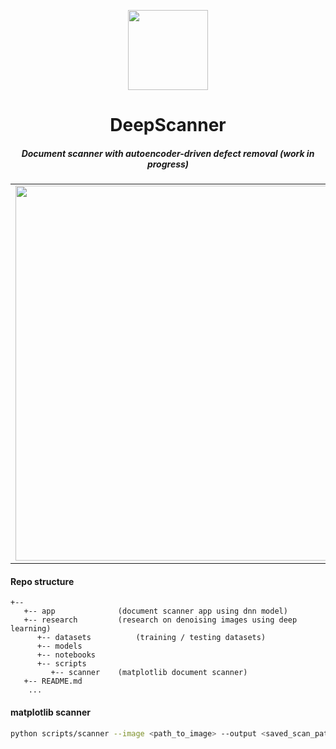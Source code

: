 <p align="center">
<img src="https://github.com/wysockipiotr/deep-scanner/blob/assets/img/icon.png" width="128" />
</p>

<h1 align="center">DeepScanner</h1>
<h5 align="center">Document scanner with autoencoder-driven defect removal (work in progress)</h5>

<div style="text-align: center"><table><tr>
  <td style="text-align: center">
    <img src="https://github.com/wysockipiotr/deep-scanner/blob/assets/img/demo.gif" width="600" />
  </td>
  <td style="text-align: center">
    <img src="https://github.com/wysockipiotr/deep-scanner/blob/assets/img/mobile_gif_1.gif" width="256" />
  </td>
</tr></table></div>

#### Repo structure

```
+-- 
   +-- app              (document scanner app using dnn model)
   +-- research         (research on denoising images using deep learning)  
      +-- datasets          (training / testing datasets)
      +-- models
      +-- notebooks
      +-- scripts
         +-- scanner    (matplotlib document scanner)
   +-- README.md
    ...
```

#### matplotlib scanner
```sh
python scripts/scanner --image <path_to_image> --output <saved_scan_path>
```
